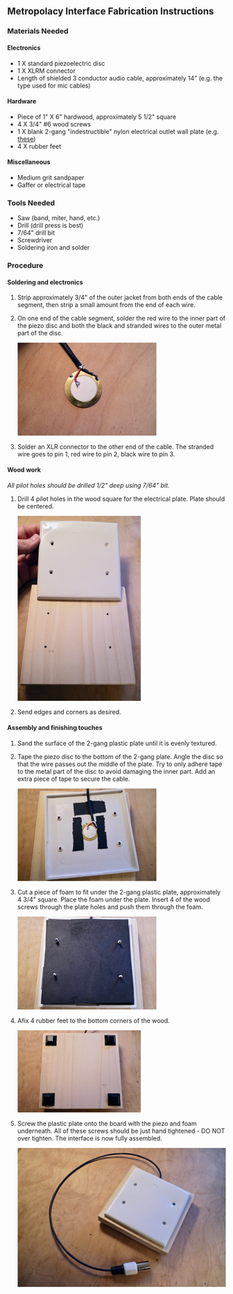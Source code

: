 ## Metropolacy Interface Fabrication Instructions

### **Materials Needed**
#### Electronics
- 1 X standard piezoelectric disc
- 1 X XLRM connector
- Length of shielded 3 conductor audio cable, approximately 14" (e.g. the type used for mic cables)

#### Hardware
- Piece of 1" X 6" hardwood, approximately 5 1/2" square
- 4 X 3/4" #6 wood screws
- 1 X blank 2-gang "indestructible" nylon electrical outlet wall plate (e.g. [these](https://www.homedepot.com/p/Leviton-2-Gang-Midway-Blank-Nylon-Wall-Plate-White-R52-0PJ23-00W/202059889))
- 4 X rubber feet

#### Miscellaneous
- Medium grit sandpaper
- Gaffer or electrical tape

### **Tools Needed**
- Saw (band, miter, hand, etc.)
- Drill (drill press is best)
- 7/64" drill bit
- Screwdriver
- Soldering iron and solder


### **Procedure**

#### Soldering and electronics
1. Strip approximately 3/4" of the outer jacket from both ends of the cable segment, then strip a small amount from the end of each wire.
2. On one end of the cable segment, solder the red wire to the inner part of the piezo disc and both the black and stranded wires to the outer metal part of the disc.
    
    <img src="../images/metro-disc.jpg" width="320"/>
3. Solder an XLR connector to the other end of the cable. The stranded wire goes to pin 1, red wire to pin 2, black wire to pin 3.


#### Wood work
*All pilot holes should be drilled 1/2" deep using 7/64" bit.*  
1. Drill 4 pilot holes in the wood square for the electrical plate. Plate should be centered.

    <img src="../images/metro-plate-pilot.jpg" width="284"/>
2. Send edges and corners as desired.


#### Assembly and finishing touches
1. Sand the surface of the 2-gang plastic plate until it is evenly textured.
2. Tape the piezo disc to the bottom of the 2-gang plate. Angle the disc so that the wire passes out the middle of the plate. Try to only adhere tape to the metal part of the disc to avoid damaging the inner part. Add an extra piece of tape to secure the cable.
    
    <img src="../images/metro-piezo-tape.jpg" width="320"/>
3. Cut a piece of foam to fit under the 2-gang plastic plate, approximately 4 3/4" square. Place the foam under the plate. Insert 4 of the wood screws through the plate holes and push them through the foam.
    
    <img src="../images/metro-foam.jpg" width="320"/>
4. Afix 4 rubber feet to the bottom corners of the wood.

    <img src="../images/metro-feet.jpg" width="284"/>
5. Screw the plastic plate onto the board with the piezo and foam underneath. All of these screws should be just hand tightened - DO NOT over tighten. The interface is now fully assembled.

    <img src="../images/metro-assembled.jpg" width="640"/>




